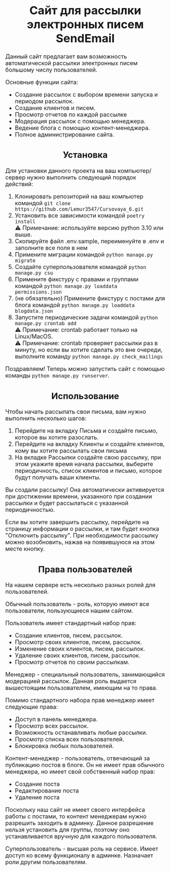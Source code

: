 <font size="4">
<h1 align="center">Сайт для рассылки электронных писем SendEmail</h1>

Данный сайт предлагает вам возможность автоматической рассылки
электронных писем большому числу пользователей.

Основные функции сайта:
* Создание рассылок с выбором времени запуска и периодом рассылок.
* Создание клиентов и писем.
* Просмотр отчетов по каждой рассылке
* Модерация рассылок с помощью менеджера.
* Ведение блога с помощью контент-менеджера.
* Полное администрирование сайта.

<h2 align="center">Установка</h2>

Для установки данного проекта на ваш компьютер/сервер нужно выполнить
следующий порядок действий:

1. Клонировать репозиторий на ваш компьютер командой 
```git clone https://github.com/Lemur3547/Cursovaya_6.git```
2. Установить все зависимости командой ```poetry install```  
&#9888; Примечание: используйте версию python 3.10 или выше.
3. Скопируйте файл .env.sample, переименуйте в .env и заполните все поля
в нем
4. Примените миграции командой ```python manage.py migrate```
5. Создайте суперпользователя командой ```python manage.py csu```
6. Примените фикстуру с правами и группами командой 
```python manage.py loaddata permissions.json```
7. (не обязательно) Примените фикстуру с постами для блога командой 
```python manage.py loaddata blogdata.json```
8. Запустите периодические задачи командой ```python manage.py crontab add```  
&#9888; Примечание: crontab работает только на Linux/MacOS.  
&#9888; Примечание: crontab проверяет рассылки раз в минуту, 
но если вы хотите сделать это вне очереди, выполните команду 
```python manage.py check_mailings```

Поздравляем! Теперь можно запустить сайт с помощью команды 
```python manage.py runserver```.

<h2 align="center">Использование</h2>

Чтобы начать рассылать свои письма, вам нужно выполнить несколько шагов:
1. Перейдите на вкладку Письма и создайте письмо, которое вы хотите разослать.
2. Перейдите на вкладку Клиенты и создайте клиентов, кому вы хотите рассылать свои письма
3. На вкладке Рассылки создайте свою рассылку, при этом укажите время начала
рассылки, выберите периодичность, список клиентов и письмо, которое будут получать ваши клиенты.

Вы создали рассылку! Она автоматически активируется при достижении времени, 
указанного при создании рассылки и будет рассылаться с указанной периодичностью.

Если вы хотите завершить рассылку, перейдите на страницу информации о рассылки, и там будет кнопка
"Отключить рассылку". При необходимости рассылку можно возобновить, нажав на появившуюся
на этом месте кнопку.

<h2 align="center">Права пользователей</h2>

На нашем сервере есть несколько разных ролей для пользователей.

Обычный пользователь - роль, которую имеют все пользователи, пользующиеся нашим сайтом.

Пользователь имеет стандартный набор прав:
* Создание клиентов, писем, рассылок.
* Просмотр своих клиентов, писем, рассылок. 
* Изменение своих клиентов, писем, рассылок.
* Удаление своих клиентов, писем, рассылок.
* Просмотр отчетов по своим рассылкам.

Менеджер - специальный пользователь, занимающийся модерацией рассылок. Данная роль выдается
вышестоящим пользователем, имеющим на то права.

Помимо стандартного набора прав менеджер имеет следующие права:
* Доступ в панель менеджера.
* Просмотр всех рассылок.
* Возможность останавливать любые рассылки.
* Просмотр списка всех пользователей.
* Блокировка любых пользователей.

Контент-менеджер - пользователь, отвечающий за публикацию постов в блоге.
Он не имеет прав обычного менеджера, но имеет свой собственный набор прав:
* Создание поста
* Редактирование поста
* Удаление поста

Поскольку наш сайт не имеет своего интерфейса работы с постами, то контент 
менеджерам нужно разрешить заходить в админку. Данное разрешение нельзя установить для группы, 
поэтому оно устанавливается вручную для каждого пользователя.

Суперпользователь - высшая роль на сервисе. Имеет доступ ко всему функционалу в админке.
Назначает роли другим пользователям.

</font>

